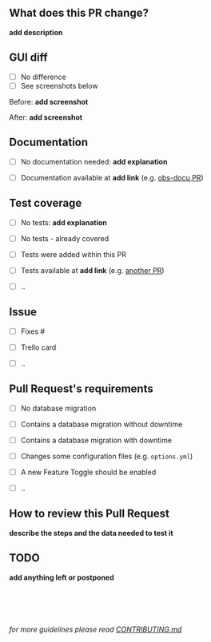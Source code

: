 ## What does this PR change?
**add description**


## GUI diff
- [ ] No difference
- [ ] See screenshots below

Before: **add screenshot**

After: **add screenshot**


## Documentation
- [ ] No documentation needed: **add explanation**
- [ ] Documentation available at **add link** (e.g. [obs-docu PR](https://github.com/openSUSE/obs-docu/pulls))


## Test coverage
- [ ] No tests: **add explanation**
- [ ] No tests - already covered
- [ ] Tests were added within this PR
- [ ] Tests available at **add link** (e.g. [another PR](https://github.com/openSUSE/open-build-service/pulls))
- [ ] ..


## Issue
- [ ] Fixes #
- [ ] Trello card
- [ ] ..


## Pull Request's requirements
- [ ] No database migration
- [ ] Contains a database migration without downtime
- [ ] Contains a database migration with downtime
- [ ] Changes some configuration files (e.g. `options.yml`)
- [ ] A new Feature Toggle should be enabled
- [ ] ..


## How to review this Pull Request
**describe the steps and the data needed to test it**


## TODO
**add anything left or postponed**



<br/>
<br/>

#
*for more guidelines please read [CONTRIBUTING.md](https://github.com/openSUSE/open-build-service/blob/master/CONTRIBUTING.md)*